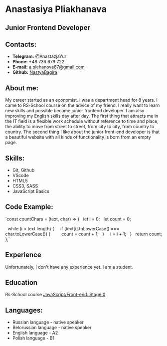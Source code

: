 # **Anastasiya Pliakhanava**

## **Junior Frontend Developer**

## **Contacts:**

* **Telegram:** @AnastazjaYur
* **Phone:** +48 736 679 722
* **E-mail:** <a.plehanova87@gmail.com>
* **Github:** [NastyaBagira](https://github.com/NastyaBagira)

## **About me:**

My career started as an economist. I was a department head for 8 years. I came to RS-School course on the advice of my friend. I really want to learn new skills and possible became junior frontend developer. I am also improving my English skills day after day. The first thing that attracts me in the IT field is a flexible work schedule without reference to time and place, the ability to move from street to street, from city to city, from country to country. The second thing I like about the junior front-end developer is that a beautiful website with all kinds of functionality is born from an empty page.

## **Skills:**

* Git, Github
* VScode
* HTML5
* CSS3, SASS
* JavaScript Basics

## **Code Example:**

`const countChars = (text, char) => {
  let i = 0;
  let count = 0;

  while (i < text.length) {
    if (text[i].toLowerCase() === char.toLowerCase()) {
        count = count + 1;
  }
    i = i + 1;
  }
  return count;
};`

## **Experience**

Unfortunately, I don't have any experience yet. I am a student.

## **Education**

Rs-School course [JavaScript/Front-end. Stage 0](https://rs.school/js-stage0/)

## **Languages:**

* Russian language - native speaker
* Belorussian language - native speaker
* English language - A2
* Polish language - B1
